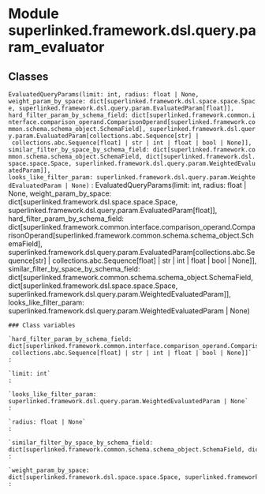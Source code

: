 Module superlinked.framework.dsl.query.param_evaluator
======================================================

Classes
-------

`EvaluatedQueryParams(limit: int, radius: float | None, weight_param_by_space: dict[superlinked.framework.dsl.space.space.Space, superlinked.framework.dsl.query.param.EvaluatedParam[float]], hard_filter_param_by_schema_field: dict[superlinked.framework.common.interface.comparison_operand.ComparisonOperand[superlinked.framework.common.schema.schema_object.SchemaField], superlinked.framework.dsl.query.param.EvaluatedParam[collections.abc.Sequence[str] | collections.abc.Sequence[float] | str | int | float | bool | None]], similar_filter_by_space_by_schema_field: dict[superlinked.framework.common.schema.schema_object.SchemaField, dict[superlinked.framework.dsl.space.space.Space, superlinked.framework.dsl.query.param.WeightedEvaluatedParam]], looks_like_filter_param: superlinked.framework.dsl.query.param.WeightedEvaluatedParam | None)`
:   EvaluatedQueryParams(limit: int, radius: float | None, weight_param_by_space: dict[superlinked.framework.dsl.space.space.Space, superlinked.framework.dsl.query.param.EvaluatedParam[float]], hard_filter_param_by_schema_field: dict[superlinked.framework.common.interface.comparison_operand.ComparisonOperand[superlinked.framework.common.schema.schema_object.SchemaField], superlinked.framework.dsl.query.param.EvaluatedParam[collections.abc.Sequence[str] | collections.abc.Sequence[float] | str | int | float | bool | None]], similar_filter_by_space_by_schema_field: dict[superlinked.framework.common.schema.schema_object.SchemaField, dict[superlinked.framework.dsl.space.space.Space, superlinked.framework.dsl.query.param.WeightedEvaluatedParam]], looks_like_filter_param: superlinked.framework.dsl.query.param.WeightedEvaluatedParam | None)

    ### Class variables

    `hard_filter_param_by_schema_field: dict[superlinked.framework.common.interface.comparison_operand.ComparisonOperand[superlinked.framework.common.schema.schema_object.SchemaField], superlinked.framework.dsl.query.param.EvaluatedParam[collections.abc.Sequence[str] | collections.abc.Sequence[float] | str | int | float | bool | None]]`
    :

    `limit: int`
    :

    `looks_like_filter_param: superlinked.framework.dsl.query.param.WeightedEvaluatedParam | None`
    :

    `radius: float | None`
    :

    `similar_filter_by_space_by_schema_field: dict[superlinked.framework.common.schema.schema_object.SchemaField, dict[superlinked.framework.dsl.space.space.Space, superlinked.framework.dsl.query.param.WeightedEvaluatedParam]]`
    :

    `weight_param_by_space: dict[superlinked.framework.dsl.space.space.Space, superlinked.framework.dsl.query.param.EvaluatedParam[float]]`
    :